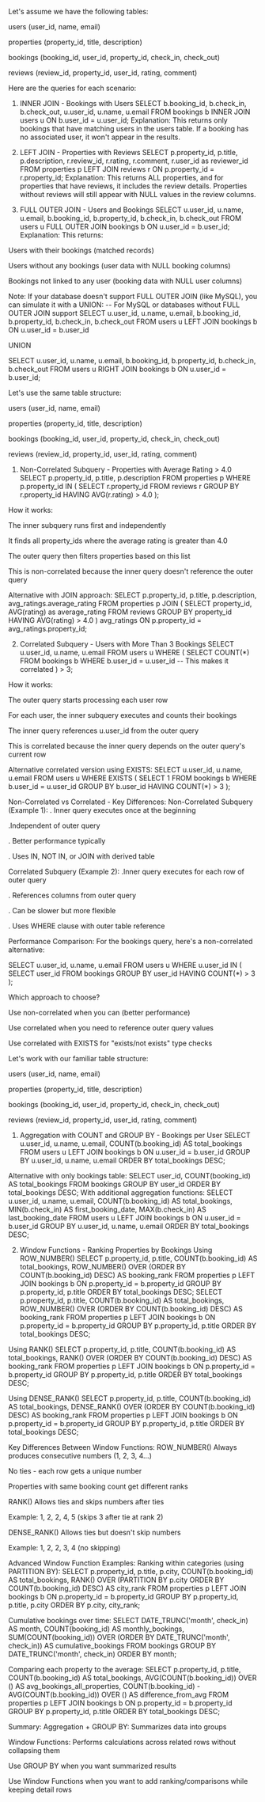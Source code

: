 Let's assume we have the following tables:

users (user_id, name, email)

properties (property_id, title, description)

bookings (booking_id, user_id, property_id, check_in, check_out)

reviews (review_id, property_id, user_id, rating, comment)

Here are the queries for each scenario:

1. INNER JOIN - Bookings with Users
   SELECT 
    b.booking_id,
    b.check_in,
    b.check_out,
    u.user_id,
    u.name,
    u.email
FROM bookings b
INNER JOIN users u ON b.user_id = u.user_id;
Explanation: This returns only bookings that have matching users in the users table. If a booking has no associated user, it won't appear in the results.

2. LEFT JOIN - Properties with Reviews
   SELECT 
    p.property_id,
    p.title,
    p.description,
    r.review_id,
    r.rating,
    r.comment,
    r.user_id as reviewer_id
FROM properties p
LEFT JOIN reviews r ON p.property_id = r.property_id;
Explanation: This returns ALL properties, and for properties that have reviews, it includes the review details. Properties without reviews will still appear with NULL values in the review columns.

3. FULL OUTER JOIN - Users and Bookings
   SELECT 
    u.user_id,
    u.name,
    u.email,
    b.booking_id,
    b.property_id,
    b.check_in,
    b.check_out
FROM users u
FULL OUTER JOIN bookings b ON u.user_id = b.user_id;
Explanation: This returns:

Users with their bookings (matched records)

Users without any bookings (user data with NULL booking columns)

Bookings not linked to any user (booking data with NULL user columns)

Note: If your database doesn't support FULL OUTER JOIN (like MySQL), you can simulate it with a UNION:
-- For MySQL or databases without FULL OUTER JOIN support
SELECT 
    u.user_id,
    u.name,
    u.email,
    b.booking_id,
    b.property_id,
    b.check_in,
    b.check_out
FROM users u
LEFT JOIN bookings b ON u.user_id = b.user_id

UNION

SELECT 
    u.user_id,
    u.name,
    u.email,
    b.booking_id,
    b.property_id,
    b.check_in,
    b.check_out
FROM users u
RIGHT JOIN bookings b ON u.user_id = b.user_id;



Let's use the same table structure:

users (user_id, name, email)

properties (property_id, title, description)

bookings (booking_id, user_id, property_id, check_in, check_out)

reviews (review_id, property_id, user_id, rating, comment)

1. Non-Correlated Subquery - Properties with Average Rating > 4.0
SELECT 
    p.property_id,
    p.title,
    p.description
FROM properties p
WHERE p.property_id IN (
    SELECT r.property_id
    FROM reviews r
    GROUP BY r.property_id
    HAVING AVG(r.rating) > 4.0
);

  How it works:

The inner subquery runs first and independently

It finds all property_ids where the average rating is greater than 4.0

The outer query then filters properties based on this list

This is non-correlated because the inner query doesn't reference the outer query

Alternative with JOIN approach:
SELECT 
    p.property_id,
    p.title,
    p.description,
    avg_ratings.average_rating
FROM properties p
JOIN (
    SELECT 
        property_id,
        AVG(rating) as average_rating
    FROM reviews
    GROUP BY property_id
    HAVING AVG(rating) > 4.0
) avg_ratings ON p.property_id = avg_ratings.property_id;

2. Correlated Subquery - Users with More Than 3 Bookings
SELECT 
    u.user_id,
    u.name,
    u.email
FROM users u
WHERE (
    SELECT COUNT(*) 
    FROM bookings b 
    WHERE b.user_id = u.user_id  -- This makes it correlated
) > 3;

How it works:

The outer query starts processing each user row

For each user, the inner subquery executes and counts their bookings

The inner query references u.user_id from the outer query

This is correlated because the inner query depends on the outer query's current row

Alternative correlated version using EXISTS:
  SELECT 
    u.user_id,
    u.name,
    u.email
FROM users u
WHERE EXISTS (
    SELECT 1
    FROM bookings b
    WHERE b.user_id = u.user_id
    GROUP BY b.user_id
    HAVING COUNT(*) > 3
);

  Non-Correlated vs Correlated - Key Differences:
Non-Correlated Subquery (Example 1):
. Inner query executes once at the beginning

.Independent of outer query

. Better performance typically

. Uses IN, NOT IN, or JOIN with derived table

Correlated Subquery (Example 2):
.Inner query executes for each row of outer query

. References columns from outer query

. Can be slower but more flexible

. Uses WHERE clause with outer table reference

Performance Comparison:
For the bookings query, here's a non-correlated alternative:

SELECT 
    u.user_id,
    u.name,
    u.email
FROM users u
WHERE u.user_id IN (
    SELECT user_id
    FROM bookings
    GROUP BY user_id
    HAVING COUNT(*) > 3
);

Which approach to choose?

Use non-correlated when you can (better performance)

Use correlated when you need to reference outer query values

Use correlated with EXISTS for "exists/not exists" type checks


Let's work with our familiar table structure:

users (user_id, name, email)

properties (property_id, title, description)

bookings (booking_id, user_id, property_id, check_in, check_out)

reviews (review_id, property_id, user_id, rating, comment)

1. Aggregation with COUNT and GROUP BY - Bookings per User
  SELECT 
    u.user_id,
    u.name,
    u.email,
    COUNT(b.booking_id) AS total_bookings
FROM users u
LEFT JOIN bookings b ON u.user_id = b.user_id
GROUP BY u.user_id, u.name, u.email
ORDER BY total_bookings DESC;

  Alternative with only bookings table:
  SELECT 
    user_id,
    COUNT(booking_id) AS total_bookings
FROM bookings
GROUP BY user_id
ORDER BY total_bookings DESC;
  With additional aggregation functions:
  SELECT 
    u.user_id,
    u.name,
    u.email,
    COUNT(b.booking_id) AS total_bookings,
    MIN(b.check_in) AS first_booking_date,
    MAX(b.check_in) AS last_booking_date
FROM users u
LEFT JOIN bookings b ON u.user_id = b.user_id
GROUP BY u.user_id, u.name, u.email
ORDER BY total_bookings DESC;

  2. Window Functions - Ranking Properties by Bookings
Using ROW_NUMBER()
  SELECT 
    p.property_id,
    p.title,
    COUNT(b.booking_id) AS total_bookings,
    ROW_NUMBER() OVER (ORDER BY COUNT(b.booking_id) DESC) AS booking_rank
FROM properties p
LEFT JOIN bookings b ON p.property_id = b.property_id
GROUP BY p.property_id, p.title
ORDER BY total_bookings DESC;
  SELECT 
    p.property_id,
    p.title,
    COUNT(b.booking_id) AS total_bookings,
    ROW_NUMBER() OVER (ORDER BY COUNT(b.booking_id) DESC) AS booking_rank
FROM properties p
LEFT JOIN bookings b ON p.property_id = b.property_id
GROUP BY p.property_id, p.title
ORDER BY total_bookings DESC;

  Using RANK()
  SELECT 
    p.property_id,
    p.title,
    COUNT(b.booking_id) AS total_bookings,
    RANK() OVER (ORDER BY COUNT(b.booking_id) DESC) AS booking_rank
FROM properties p
LEFT JOIN bookings b ON p.property_id = b.property_id
GROUP BY p.property_id, p.title
ORDER BY total_bookings DESC;

  Using DENSE_RANK()
  SELECT 
    p.property_id,
    p.title,
    COUNT(b.booking_id) AS total_bookings,
    DENSE_RANK() OVER (ORDER BY COUNT(b.booking_id) DESC) AS booking_rank
FROM properties p
LEFT JOIN bookings b ON p.property_id = b.property_id
GROUP BY p.property_id, p.title
ORDER BY total_bookings DESC;

  Key Differences Between Window Functions:
ROW_NUMBER()
Always produces consecutive numbers (1, 2, 3, 4...)

No ties - each row gets a unique number

Properties with same booking count get different ranks

RANK()
Allows ties and skips numbers after ties

Example: 1, 2, 2, 4, 5 (skips 3 after tie at rank 2)

DENSE_RANK()
Allows ties but doesn't skip numbers

Example: 1, 2, 2, 3, 4 (no skipping)

Advanced Window Function Examples:
Ranking within categories (using PARTITION BY):
SELECT 
    p.property_id,
    p.title,
    p.city,
    COUNT(b.booking_id) AS total_bookings,
    RANK() OVER (PARTITION BY p.city ORDER BY COUNT(b.booking_id) DESC) AS city_rank
FROM properties p
LEFT JOIN bookings b ON p.property_id = b.property_id
GROUP BY p.property_id, p.title, p.city
ORDER BY p.city, city_rank;

Cumulative bookings over time:
SELECT 
    DATE_TRUNC('month', check_in) AS month,
    COUNT(booking_id) AS monthly_bookings,
    SUM(COUNT(booking_id)) OVER (ORDER BY DATE_TRUNC('month', check_in)) AS cumulative_bookings
FROM bookings
GROUP BY DATE_TRUNC('month', check_in)
ORDER BY month;

Comparing each property to the average:
SELECT 
    p.property_id,
    p.title,
    COUNT(b.booking_id) AS total_bookings,
    AVG(COUNT(b.booking_id)) OVER () AS avg_bookings_all_properties,
    COUNT(b.booking_id) - AVG(COUNT(b.booking_id)) OVER () AS difference_from_avg
FROM properties p
LEFT JOIN bookings b ON p.property_id = b.property_id
GROUP BY p.property_id, p.title
ORDER BY total_bookings DESC;

Summary:
Aggregation + GROUP BY: Summarizes data into groups

Window Functions: Performs calculations across related rows without collapsing them

Use GROUP BY when you want summarized results

Use Window Functions when you want to add ranking/comparisons while keeping detail rows
